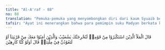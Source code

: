 ```yaml
---
title: "Al-A'raf - 88"
no: 88
translation: "Pemuka-pemuka yang menyombongkan diri dari kaum Syuaib berkata, “Wahai Syuaib! Pasti kami usir engkau bersama orang-orang yang beriman dari negeri kami, kecuali engkau kembali kepada agama kami.”Syuaib berkata, “Apakah (kamu akan mengusir kami), kendatipun kami tidak suka?"
tafsir: "Ayat ini menerangkan bahwa para pemimpin suku Madyan berkata kepada Nabi Syuaib, bahwa mereka akan mengusir Syuaib dan para pengikutnya dari negeri mereka, apabila Nabi Syuaib tidak mau kembali kepada agama nenek moyang mereka, serta menghentikan dakwahnya kepada kaumnya.\n\nDengan perkataan lain, mereka menyuruh Nabi Syuaib dan para pengikutnya untuk memilih apakah mereka akan tetap dalam agama baru dan melanjutkan dakwah tetapi diusir dari negeri mereka, ataukah bersedia kembali kepada agama nenek moyang dan menjadi anggota masyarakat dari kaumnya yang musyrik. \n\nPerlu diketahui bahwa kata-kata \"kembali kepada agama nenek moyang\" memberi kesan, seolah-olah Nabi Syuaib pernah menjadi penganut agama kaumnya, dan tentu pernah juga turut menyembah sembahan yang mereka sembah. Hal ini tidak benar, karena para nabi dan rasul Allah senantiasa terhindar dari dosa-dosa besar, termasuk dosa yang disebabkan kemusyrikan kepada Allah.\n\nPada akhir ayat tersebut diterangkan, bahwa Nabi Syuaib menjawab tantangan mereka dengan mengajukan pertanyaan, apakah mereka akan tetap memaksa dirinya dan para pengikutnya untuk kembali kepada agama mereka atau mereka akan mengusir dirinya dan para pengikutnya dari negeri Madyan bila ia menolak anjuran itu.\n\nNabi Syuaib menegaskan kepada kaumnya, bahwa ia dan para pengikutnya tidak merasa gentar diusir dari negeri mereka, dan mereka akan tetap dalam agama Allah serta melanjutkan dakwah mereka. Kecintaan Nabi Syuaib kepada agama Allah lebih tinggi dari pada kecintaan kepada tanah air yang penduduknya ingkar kepada Allah. Ia dan para pengikutnya mengutamakan hidup dalam keridaan Allah, sehingga mereka benar-benar dapat memperoleh kebahagiaan dunia dan akhirat. Agama dan keimanan adalah urusan hati yang tidak dapat dipaksakan bagaimanapun juga. Ia dan para pengikutnya benci kepada kemusyrikan, karena kemusyrikan merupakan dosa besar yang tidak diampuni oleh Allah.\n\nSeorang rasul yang mengemban amanat menyiarkan agama Allah tidak keberatan meninggalkan tanah tumpah darahnya, apabila situasi dan keadaan di tempat itu tidak memungkinkan untuk melaksanakan tugas. Seperti diketahui, Nabi Ibrahim telah melaksanakan hijrah, meninggalkan tanah tumpah darahnya yaitu kota Ur di Kaldea, demi untuk menegakkan agama Allah. Demikian pula Nabi Muhammad telah hijrah dari Mekah ke Medinah karena kecintaannya kepada agama Allah melebihi kecintaan kepada tanah air dan lain-lainnya. Orang-orang yang enggan hijrah karena Allah, akan dimurkai Allah, sebagaimana firman Allah :\n\n\"Sesungguhnya orang-orang yang dicabut nyawanya oleh malaikat dalam keadaan menzalimi sendiri, mereka (para malaikat) bertanya: \"bagaimana kamu ini?\" Mereka menjawab: \"Kami orang-orang yang tertindas di bumi (Mekah)\". Mereka (para malaikat) bertanya: \"Bukanlah bumi Allah itu luas, sehingga kamu dapat berhijrah (berpindah-pindah) di bumi itu?\" Maka Orang-orang itu tempatnya di neraka Jahanam, dan (Jahanam) itu seburuk-buruknya tempat kembali, kecuali mereka yang tertindas baik laki-laki atau perempuan dan anak-anak yang tidak berdaya dan tidak mengetahui jalan (untuk berhijrah), maka mereka itu, mudah-mudahan Allah memaafkannya. Allah Maha Pemaaf, Maha Pengampun\". (an-Nisa/4: 97-99)"
---
```


قَالَ الْمَلَاُ الَّذِيْنَ اسْتَكْبَرُوْا مِنْ قَوْمِهٖ لَنُخْرِجَنَّكَ يٰشُعَيْبُ وَالَّذِيْنَ اٰمَنُوْا مَعَكَ مِنْ قَرْيَتِنَآ اَوْ لَتَعُوْدُنَّ فِيْ مِلَّتِنَاۗ قَالَ اَوَلَوْ كُنَّا كَارِهِيْنَ
